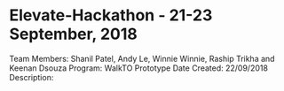 # Elevate-Hackathon - 21-23 September, 2018
Team Members: Shanil Patel, Andy Le, Winnie Winnie, Raship Trikha and Keenan Dsouza
Program: WalkTO Prototype
Date Created: 22/09/2018
Description: 
